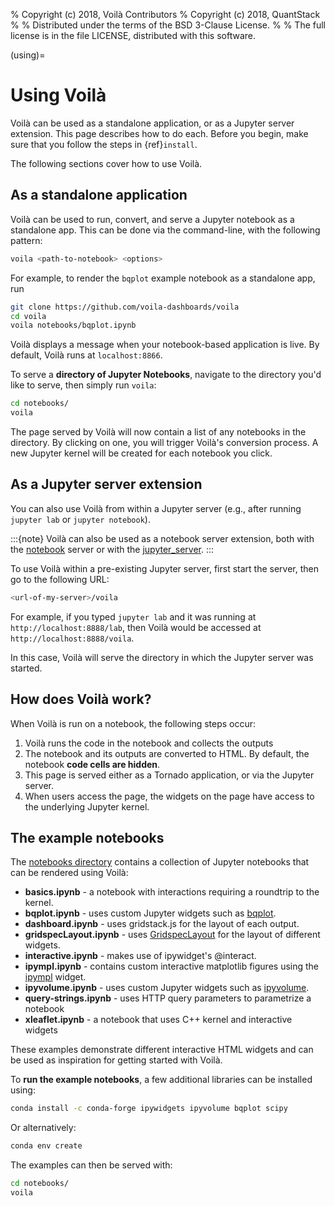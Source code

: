 % Copyright (c) 2018, Voilà Contributors
% Copyright (c) 2018, QuantStack
%
% Distributed under the terms of the BSD 3-Clause License.
%
% The full license is in the file LICENSE, distributed with this software.

(using)=

# Using Voilà

Voilà can be used as a standalone application, or as a Jupyter server
extension. This page describes how to do each. Before you begin, make
sure that you follow the steps in {ref}`install`.

The following sections cover how to use Voilà.

## As a standalone application

Voilà can be used to run, convert, and serve a Jupyter notebook as a
standalone app. This can be done via the command-line, with the following
pattern:

```bash
voila <path-to-notebook> <options>
```

For example, to render the `bqplot` example notebook as a standalone app, run

```bash
git clone https://github.com/voila-dashboards/voila
cd voila
voila notebooks/bqplot.ipynb
```

Voilà displays a message when your notebook-based application is live.
By default, Voilà runs at `localhost:8866`.

To serve a **directory of Jupyter Notebooks**, navigate to the directory
you'd like to serve, then simply run `voila`:

```bash
cd notebooks/
voila
```

The page served by Voilà will now contain a list of any notebooks in the
directory. By clicking on one, you will trigger Voilà's conversion process.
A new Jupyter kernel will be created for each notebook you click.

## As a Jupyter server extension

You can also use Voilà from within a Jupyter server (e.g., after running
`jupyter lab` or `jupyter notebook`).

:::{note}
Voilà can also be used as a notebook server extension, both with the
[notebook](https://github.com/jupyter/notebook) server or with the
[jupyter_server](https://github.com/jupyter/jupyter_server).
:::

To use Voilà within a pre-existing Jupyter server, first start the server,
then go to the following URL:

```bash
<url-of-my-server>/voila
```

For example, if you typed `jupyter lab` and it was running at
`http://localhost:8888/lab`, then Voilà would be accessed at
`http://localhost:8888/voila`.

In this case, Voilà will serve the directory in which the Jupyter
server was started.

## How does Voilà work?

When Voilà is run on a notebook, the following steps occur:

1. Voilà runs the code in the notebook and collects the outputs
2. The notebook and its outputs are converted to HTML. By default,
   the notebook **code cells are hidden**.
3. This page is served either as a Tornado application, or via the
   Jupyter server.
4. When users access the page, the widgets on the page have access to
   the underlying Jupyter kernel.

## The example notebooks

The [notebooks directory](https://github.com/voila-dashboards/voila/tree/main/notebooks)
contains a collection of Jupyter notebooks that can be rendered using Voilà:

- **basics.ipynb** - a notebook with interactions requiring a roundtrip to the kernel.
- **bqplot.ipynb** - uses custom Jupyter widgets such as
  [bqplot](https://github.com/bloomberg/bqplot).
- **dashboard.ipynb** - uses gridstack.js for the layout of each output.
- **gridspecLayout.ipynb** - uses
  [GridspecLayout](https://ipywidgets.readthedocs.io/en/latest/examples/Layout%20Templates.html#Grid-layout)
  for the layout of different widgets.
- **interactive.ipynb** - makes use of ipywidget's @interact.
- **ipympl.ipynb** - contains custom interactive matplotlib figures using the
  [ipympl](https://github.com/matplotlib/jupyter-matplotlib) widget.
- **ipyvolume.ipynb** - uses custom Jupyter widgets such as
  [ipyvolume](https://github.com/maartenbreddels/ipyvolume).
- **query-strings.ipynb** - uses HTTP query parameters to parametrize a notebook
- **xleaflet.ipynb** - a notebook that uses C++ kernel and interactive widgets

These examples demonstrate different interactive HTML widgets and can be used as inspiration
for getting started with Voilà.

To **run the example notebooks**, a few additional libraries can be installed using:

```bash
conda install -c conda-forge ipywidgets ipyvolume bqplot scipy
```

Or alternatively:

```bash
conda env create
```

The examples can then be served with:

```bash
cd notebooks/
voila
```
